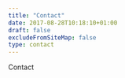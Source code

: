```yaml
---
title: "Contact"
date: 2017-08-28T10:18:10+01:00
draft: false
excludeFromSiteMap: false
type: contact
---
```


Contact